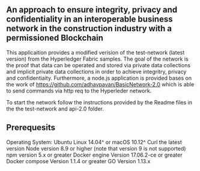 

## An approach to ensure integrity, privacy and confidentiality in an interoperable business network in the construction industry with a permissioned Blockchain

This applicaition provides a modified verision of the test-network (latest version) from the Hyperledger Fabric samples. The goal of the network 
is the proof that data can be operated and stored via private data collections and implicit private data collections in order to achieve integritry, privacy and confidentiaity. Furthermore, a node.js application is provided bases on the work of https://github.com/adhavpavan/BasicNetwork-2.0 which is able to send commands via http req to the Hyperleder network.


To start the network follow the instructions provided by the Readme files in the the test-network and api-2.0 folder.


## Prerequesits 

Operating System: Ubuntu Linux 14.04^ or macOS 10.12^
Curl the latest version 
Node version 8.9 or higher (note that version 9 is not supported) 
npm version 5.x or greater 
Docker engine Version 17.06.2-ce or greater
Docker compose Version 1.1.4 or greater
GO Version 1.13.x